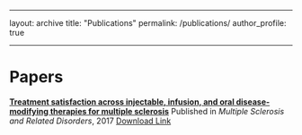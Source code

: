 
---
layout: archive
title: "Publications"
permalink: /publications/
author_profile: true

---

Papers
======
**[Treatment satisfaction across injectable, infusion, and oral disease-modifying therapies for multiple sclerosis](https://www.msard-journal.com/article/S2211-0348(17)30248-1/fulltext)**
Published in *Multiple Sclerosis and Related Disorders*, 2017
[Download Link](http://tessaeagle.github.io/files/MSARD.pdf)
